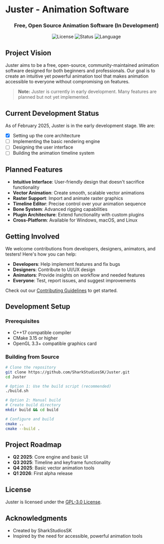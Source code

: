 # Juster - Animation Software

<div align="center">
  <h3>Free, Open Source Animation Software (In Development)</h3>
  
  ![License](https://img.shields.io/github/license/SharkStudiosSK/Juster)
  ![Status](https://img.shields.io/badge/status-early%20development-orange)
  ![Language](https://img.shields.io/badge/language-C%2B%2B-blue)
</div>

## Project Vision

Juster aims to be a free, open-source, community-maintained animation software designed for both beginners and professionals. Our goal is to create an intuitive yet powerful animation tool that makes animation accessible to everyone without compromising on features.

> **Note:** Juster is currently in early development. Many features are planned but not yet implemented.

## Current Development Status

As of February 2025, Juster is in the early development stage. We are:

- [x] Setting up the core architecture
- [ ] Implementing the basic rendering engine
- [ ] Designing the user interface
- [ ] Building the animation timeline system

## Planned Features

- **Intuitive Interface**: User-friendly design that doesn't sacrifice functionality
- **Vector Animation**: Create smooth, scalable vector animations
- **Raster Support**: Import and animate raster graphics
- **Timeline Editor**: Precise control over your animation sequence
- **Bone System**: Advanced rigging capabilities
- **Plugin Architecture**: Extend functionality with custom plugins
- **Cross-Platform**: Available for Windows, macOS, and Linux

## Getting Involved

We welcome contributions from developers, designers, animators, and testers! Here's how you can help:

- **Developers**: Help implement features and fix bugs
- **Designers**: Contribute to UI/UX design
- **Animators**: Provide insights on workflow and needed features
- **Everyone**: Test, report issues, and suggest improvements

Check out our [Contributing Guidelines](CONTRIBUTING.md) to get started.

## Development Setup

### Prerequisites

- C++17 compatible compiler
- CMake 3.15 or higher
- OpenGL 3.3+ compatible graphics card

### Building from Source

```bash
# Clone the repository
git clone https://github.com/SharkStudiosSK/Juster.git
cd Juster

# Option 1: Use the build script (recommended)
./build.sh

# Option 2: Manual build
# Create build directory
mkdir build && cd build

# Configure and build
cmake ..
cmake --build .
```

## Project Roadmap

- **Q2 2025**: Core engine and basic UI
- **Q3 2025**: Timeline and keyframe functionality
- **Q4 2025**: Basic vector animation tools
- **Q1 2026**: First alpha release

## License

Juster is licensed under the [GPL-3.0 License](LICENSE).

## Acknowledgments

- Created by SharkStudiosSK
- Inspired by the need for accessible, powerful animation tools
```

